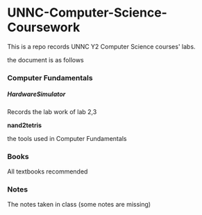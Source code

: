 # UNNC-Computer-Science-Coursework

This is a repo records UNNC Y2 Computer Science courses' labs.

the document is as follows
### Computer Fundamentals
##### HardwareSimulator
Records the lab work of lab 2,3

**nand2tetris**

the tools used in Computer Fundamentals

### Books

All textbooks recommended

### Notes

The notes taken in class (some notes are missing)
